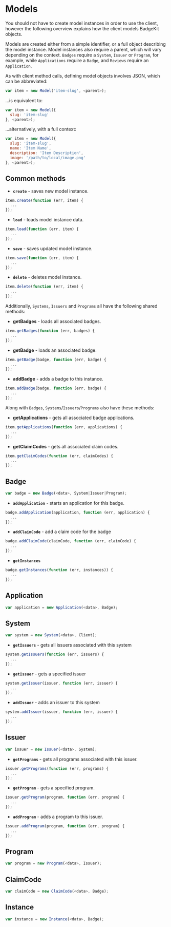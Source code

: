 # Models

You should not have to create model instances in order to use the client, however the following overview explains how the client models BadgeKit objects.

Models are created either from a simple identifier, or a full object describing the model instance. Model instances also require a parent, which will vary depending on the context. `Badges` require a `System`, `Issuer` or `Program`, for example, while `Applications` require a `Badge`, and `Reviews` require an `Application`.

As with client method calls, defining model objects involves JSON, which can be abbreviated:

```js
var item = new Model('item-slug', <parent>);
```

...is equivalent to:

```js
var item = new Model({
  slug: 'item-slug'
}, <parent>);
```

...alternatively, with a full context:

```js
var item = new Model({
  slug: 'item-slug',
  name: 'Item Name',
  description: 'Item Description',
  image: '/path/to/local/image.png'
}, <parent>);
```

## Common methods

* **`create`** - saves new model instance.

```js
item.create(function (err, item) {
  ...
});
```

* **`load`** - loads model instance data.

```js
item.load(function (err, item) {
  ...
});
```

* **`save`** - saves updated model instance.

```js
item.save(function (err, item) {
  ...
});
```

* **`delete`** - deletes model instance.

```js
item.delete(function (err, item) {
  ...
});
```

Additionally, `Systems`, `Issuers` and `Programs` all have the following shared methods:

* **getBadges** - loads all associated badges.

```js
item.getBadges(function (err, badges) {
  ...
});
```

* **getBadge** - loads an associated badge.

```js
item.getBadge(badge, function (err, badge) {
  ...
});
```

* **addBadge** - adds a badge to this instance.

```js
item.addBadge(badge, function (err, badge) {
  ...
});
```

Along with `Badges`, `Systems`/`Issuers`/`Programs` also have these methods:

* **getApplications** - gets all associated badge applications.

```js
item.getApplications(function (err, applications) {
  ...
});
```

* **getClaimCodes** - gets all associated claim codes.

```js
item.getClaimCodes(function (err, claimCodes) {
  ...
});
```

## Badge

```js
var badge = new Badge(<data>, System|Issuer|Program);
```

* **`addApplication`** - starts an application for this badge.

```js
badge.addApplication(application, function (err, application) {
  ...
});
```

* **`addClaimCode`** - add a claim code for the badge

```js
badge.addClaimCode(claimCode, function (err, claimCode) {
  ...
});
```

<!--* **`generateClaimCode`**-->

* **`getInstances`**

```js
badge.getInstances(function (err, instances)) {
  ...
});
```

## Application

```js
var application = new Application(<data>, Badge);
```

<!--
* **`getEvidence`**
 
* **`getEvidenceItem`**
 
* **`addEvidence`**
 
* **`deleteEvidence`**

* **`addComment`**
* **`deleteComment`**
* **`approve`** - approves this application.

  ```
  application.approve(function (err) {
    ...
  });
  ```

* **`deny`** - denies this application.

  ```
  application.deny(function (err) {
    ...
  });
  ```
-->

## System

```js
var system = new System(<data>, Client);
```

* **`getIssuers`** - gets all issuers associated with this system

```js
system.getIssuers(function (err, issuers) {
  ...
});
```

* **`getIssuer`** - gets a specified issuer

```js
system.getIssuer(issuer, function (err, issuer) {
  ...
});
```

* **`addIssuer`** - adds an issuer to this system

```js
system.addIssuer(issuer, function (err, issuer) {
  ...
});
```

## Issuer

```js
var issuer = new Issuer(<data>, System);
```

* **`getPrograms`** - gets all programs associated with this issuer.

```js
issuer.getPrograms(function (err, programs) {
  ...
});
```

* **`getProgram`** - gets a specified program.

```js
issuer.getProgram(program, function (err, program) {
  ...
});
```

* **`addProgram`** - adds a program to this issuer.

```js
issuer.addProgram(program, function (err, program) {
  ...
});
```

## Program

```js
var program = new Program(<data>, Issuer);
```

## ClaimCode

```js
var claimCode = new ClaimCode(<data>, Badge);
```

<!--
* **`claim`** - claims a code (takes email)
-->

## Instance

```js
var instance = new Instance(<data>, Badge);
```
